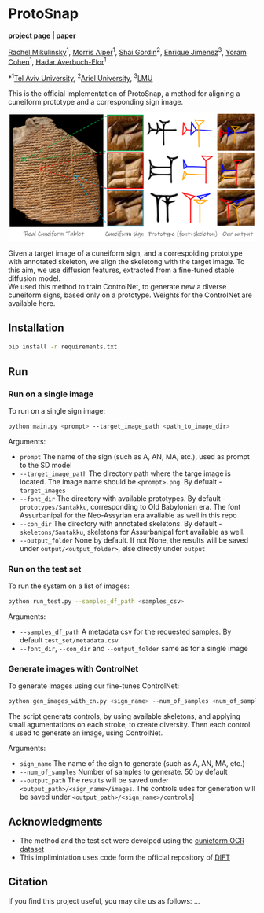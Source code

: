 # ProtoSnap

**[project page]() | [paper]()**

[Rachel Mikulinsky](https://www.linkedin.com/in/rachel-mikulinsky-3a099411b/)<sup>1</sup>, 
[Morris Alper](https://morrisalp.github.io/)<sup>1</sup>, 
[Shai Gordin](https://cris.ariel.ac.il/en/persons/shai-gordin-2)<sup>2</sup>,
[Enrique Jimenez](https://lmu-munich.academia.edu/EnriqueJiménez)<sup>3</sup>,
[Yoram Cohen](https://english.tau.ac.il/profile/ycohen1)<sup>1</sup>,
[Hadar Averbuch-Elor](https://www.elor.sites.tau.ac.il/)<sup>1</sup>

*<sup>1</sup>[Tel Aviv University](https://english.tau.ac.il/), <sup>2</sup>[Ariel University](https://cris.ariel.ac.il/en/), <sup>3</sup>[LMU](https://www.lmu.de/en/)

This is the official implementation of ProtoSnap, a method for aligning a cuneiform prototype and a corresponding sign image.

![](repo_images/teaser.png?raw=true)

Given a target image of a cuneiform sign, and a correspoiding prototype with annotated skeleton, we align the skeletong with the target image.
To this aim, we use diffusion features, extracted from a fine-tuned stable diffusion model.
<br>
We used this method to train ControlNet, to generate new a diverse cuneiform signs, based only on a prototype. Weights for the ControlNet are available here.

## Installation

```bash
pip install -r requirements.txt
```

## Run

### Run on a single image

To run on a single sign image:
```bash
python main.py <prompt> --target_image_path <path_to_image_dir>
```

Arguments:
* ```prompt``` The name of the sign (such as A, AN, MA, etc.), used as prompt to the SD model
* ```--target_image_path``` The directory path where the targe image is located. The image name should be ```<prompt>.png```. By defualt - ```target_images```
* ```--font_dir``` The directory with available prototypes. By default - ```prototypes/Santakku```, corresponding to Old Babylonian era. The font Assurbanipal for the Neo-Assyrian era avaliable as well in this repo
* ```--con_dir``` The directory with annotated skeletons. By default - ```skeletons/Santakku```, skeletons for Assurbanipal font available as well.
* ```--output_folder``` None by default. If not None, the results will be saved under ```output/<output_folder>```, else directly under ```output```

### Run on the test set

To run the system on a list of images:

```bash
python run_test.py --samples_df_path <samples_csv>
```
Arguments:
* ```--samples_df_path``` A metadata csv for the requested samples. By default ```test_set/metadata.csv```
* ```--font_dir```, ```--con_dir``` and ```--output_folder``` same as for a single image

### Generate images with ControlNet

To generate images using our fine-tunes ControlNet:
```bash
python gen_images_with_cn.py <sign_name> --num_of_samples <num_of_samples>
```
The script generats controls, by using available skeletons, and applying small agumentations on each stroke, to create diversity.
Then each control is used to generate an image, using ControlNet.

Arguments:
* ```sign_name``` The name of the sign to generate (such as A, AN, MA, etc.)
* ```--num_of_samples``` Number of samples to generate. 50 by default
* ```--output_path``` The results will be saved under ```<output_path>/<sign_name>/images```. The controls udes for generation will be saved under ```<output_path>/<sign_name>/controls```]

## Acknowledgments
* The method and the test set were devolped using the [cunieform OCR dataset](https://github.com/ElectronicBabylonianLiterature/cuneiform-ocr-data)
* This implimintation uses code form the official repository of [DIFT](https://github.com/Tsingularity/dift)

## Citation
If you find this project useful, you may cite us as follows:
...
